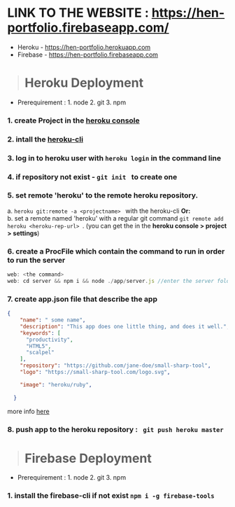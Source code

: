 # LINK TO THE WEBSITE : https://hen-portfolio.firebaseapp.com/

- Heroku - https://hen-portfolio.herokuapp.com
- Firebase - https://hen-portfolio.firebaseapp.com

> # Heroku Deployment
* Prerequirement : 1. node 2. git 3. npm
### 1. create Project in the [heroku console](https://dashboard.heroku.com/apps)
### 2. intall the [heroku-cli](https://devcenter.heroku.com/articles/heroku-cli)
### 3. log in to heroku user with ``` heroku login ``` in the command line
### 4. if repository not exist - ```git init ``` to create one
### 5. set remote 'heroku' to the remote heroku repository.<br> 
a. ```heroku git:remote -a <projectname> ``` with the heroku-cli <b> Or:</b> <br>
b. set a remote named 'heroku' with a regular git command
 ```git remote add heroku <heroku-rep-url> ```. (you can get the <heroku-rep-url> in the <b>heroku console > project > settings</b>)

### 6. create a <b>ProcFile </b> which contain the command to run in order to run the server
```ts
web: <the command>
web: cd server && npm i && node ./app/server.js //enter the server folder, install dependencies (i did it because i assume if its not the root folder - heroku will not install the dependencies automatically) and run the server (app/server.js)
```
### 7. create <b> app.json </b> file that describe the app
```json
{
    "name": " some name",
    "description": "This app does one little thing, and does it well.",
    "keywords": [
      "productivity",
      "HTML5",
      "scalpel"
    ],
    "repository": "https://github.com/jane-doe/small-sharp-tool",
    "logo": "https://small-sharp-tool.com/logo.svg",

    "image": "heroku/ruby",
 
  }
```
more info [here](https://devcenter.heroku.com/articles/app-json-schema)
### 8. push app to the heroku repository : ``` git push heroku master``` 


> # Firebase Deployment
* Prerequirement : 1. node 2. git 3. npm
### 1. install the  firebase-cli if not exist ```npm i -g firebase-tools ```
##
